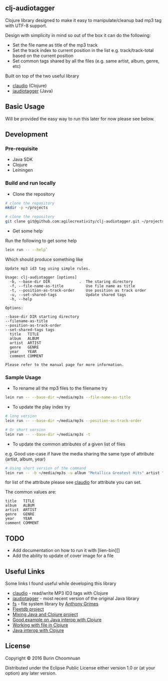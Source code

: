 ## clj-audiotagger

Clojure library designed to make it easy to manipulate/cleanup bad mp3 tag with UTF-8 support.

Design with simplicity in mind so out of the box it can do the following:

- Set the file name as title of the mp3 track
- Set the track index to current position in the list e.g. track/track-total based on the current position
- Set common tags shared by all the files (e.g. same artist, album, genre, etc)

Built on top of the two useful library

- [claudio][] (Clojure)
- [jaudiotagger][] (Java)

## Basic Usage

Will be provided the easy way to run this later for now please see below.

## Development

### Pre-requisite

- Java SDK
- Clojure
- Leiningen

### Build and run locally

- Clone the repository

```sh
# clone the repository
mkdir -p ~/projects

# clone the repository
git clone git@github.com:agilecreativity/clj-audiotagger.git ~/projects
```

- Get some help

Run the following to get some help

```sh
lein run -- --help`
```

Which should produce something like

```
Update mp3 id3 tag using simple rules.

Usage: clj-audiotagger [options]
  -b, --base-dir DIR             .  The staring directory
  -f, --file-name-as-title          Use file name as title
  -t, --position-as-track-order     Use position as track order
  -u, --set-shared-tags             Update shared tags
  -h, --help

Options:

--base-dir DIR starting directory
--filename-as-title
--position-as-track-order
--set-shared-tags tags
  title   TITLE
  album   ALBUM
  artist  ARTIST
  genre   GENRE
  year    YEAR
  comment COMMENT

Please refer to the manual page for more information.
```

### Sample Usage

- To rename all the mp3 files to the filename try

```sh
lein run -- --base-dir ~/media/mp3s --file-name-as-title
```

- To update the play index try

```sh
# long version
lein run -- --base-dir ~/media/mp3s --position-as-track-order

# Or short version
lein run -- --base-dir ~/media/mp3s -t
```

- To update the common attributes of a given list of files

e.g. Good use-case if have the media sharing the same type of attribute (artist, album, year)

```sh
# Using short version of the command
lein run -- -b ~/media/mp3s -u album "Metallica Greatest Hits" artist "Metallica" comment "My fav band"
```

for list of the attribute please see [claudio][] for attribute you can set.

The common values are:

```
title   TITLE
album   ALBUM
artist  ARTIST
genre   GENRE
year    YEAR
comment COMMENT
```

## TODO

- Add documentation on how to run it with [lien-bin][]
- Add the ability to update of cover image for a file

## Useful Links

Some links I found useful while developing this library

- [claudio][] - read/write MP3 ID3 tags with Clojure
- [jaudiotagger][] - most recent version of the original Java library
- [fs][] - file system library by [Anthony Grimes](https://github.com/Raynes)
- [Fleetdb project](https://github.com/mmcgrana/fleetdb/blob/master/project.clj)
- [Mixing Java and Clojure project](http://hypirion.com/musings/advanced-intermixing-java-clj)
- [Good example on Java interop with Clojure](http://www.braveclojure.com/java/)
- [Working with file in Clojure](http://clojure-doc.org/articles/cookbooks/files_and_directories.html)
- [Java interop with Clojure](http://www.braveclojure.com/java/)

## License

Copyright © 2016 Burin Choomnuan

Distributed under the Eclipse Public License either version 1.0 or (at
your option) any later version.

[claudio]: https://github.com/pandeiro/claudio
[jaudiotagger]: https://bitbucket.org/ijabz/jaudiotagger/src
[fs]: https://github.com/Raynes/fs
[lein-bin]: https://github.com/Raynes/lein-bin
